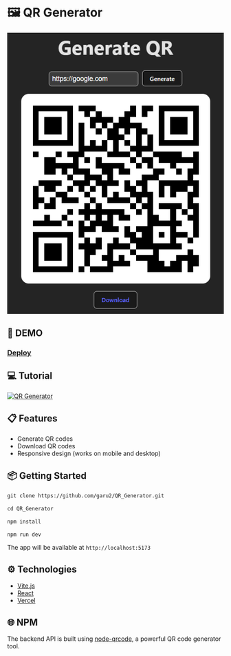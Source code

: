 # 🖼️ QR Generator
![QR Generator](public/qrProject.png)

## 🚀 DEMO
### [Deploy](https://qr-generator-pi-nine.vercel.app/)

## 💻 Tutorial
<a href='https://youtu.be/_aCrOFAlAYM' target='_blank'>
    <img width='30%' src='https://img.youtube.com/vi/_aCrOFAlAYM/mqdefault.jpg' alt='QR Generator' />
</a>

## 📋 Features
- Generate QR codes
- Download QR codes
- Responsive design (works on mobile and desktop)

## 📦 Getting Started
```
git clone https://github.com/garu2/QR_Generator.git
```
```
cd QR_Generator
```
```
npm install
```
```
npm run dev
```
The app will be available at `http://localhost:5173`

## ⚙️ Technologies
* [Vite.js](https://vitejs.dev/)
* [React](https://reactjs.org/)
* [Vercel](https://vercel.com/)

## 🌐 NPM
The backend API is built using [node-qrcode](https://www.npmjs.com/package/qrcode), a powerful QR code generator tool.
